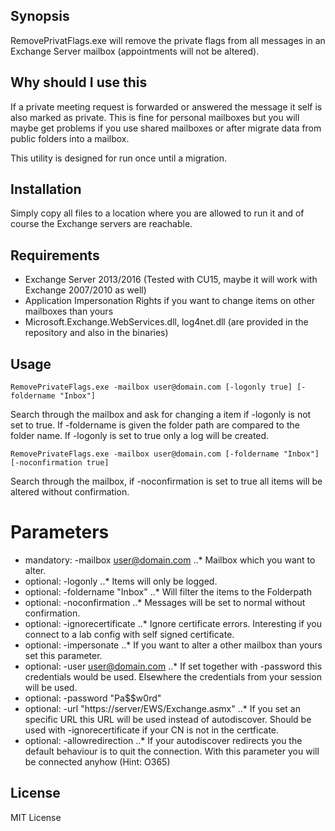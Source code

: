 ## Synopsis

RemovePrivatFlags.exe will remove the private flags from all messages in an Exchange Server mailbox (appointments will not be altered).

## Why should I use this

If a private meeting request is forwarded or answered the message it self is also marked as private. This is fine for personal
mailboxes but you will maybe get problems if you use shared mailboxes or after migrate data from public folders into a mailbox.

This utility is designed for run once until a migration.

## Installation

Simply copy all files to a location where you are allowed to run it and of course the Exchange servers are reachable.

## Requirements
* Exchange Server 2013/2016 (Tested with CU15, maybe it will work with Exchange 2007/2010 as well)
* Application Impersonation Rights if you want to change items on other mailboxes than yours
* Microsoft.Exchange.WebServices.dll, log4net.dll (are provided in the repository and also in the binaries)

## Usage
```
RemovePrivateFlags.exe -mailbox user@domain.com [-logonly true] [-foldername "Inbox"]
```

Search through the mailbox and ask for changing a item if -logonly is not set to true. If -foldername is given the folder path are compared to the folder name.
If -logonly is set to true only a log will be created.


```
RemovePrivateFlags.exe -mailbox user@domain.com [-foldername "Inbox"] [-noconfirmation true]
```

Search through the mailbox, if -noconfirmation is set to true all items will be altered without confirmation.

# Parameters
* mandatory: -mailbox user@domain.com
..* Mailbox which you want to alter.
* optional: -logonly 
..* Items will only be logged.
* optional: -foldername "Inbox"
..* Will filter the items to the Folderpath
* optional: -noconfirmation
..* Messages will be set to normal without confirmation.
* optional: -ignorecertificate
..* Ignore certificate errors. Interesting if you connect to a lab config with self signed certificate.
* optional: -impersonate
..* If you want to alter a other mailbox than yours set this parameter.
* optional: -user user@domain.com
..* If set together with -password this credentials would be used. Elsewhere the credentials from your session will be used.
* optional: -password "Pa$$w0rd"
* optional: -url "https://server/EWS/Exchange.asmx"
..* If you set an specific URL this URL will be used instead of autodiscover. Should be used with -ignorecertificate if your CN is not in the certficate.
* optional: -allowredirection
..* If your autodiscover redirects you the default behaviour is to quit the connection. With this parameter you will be connected anyhow (Hint: O365)



## License

MIT License
